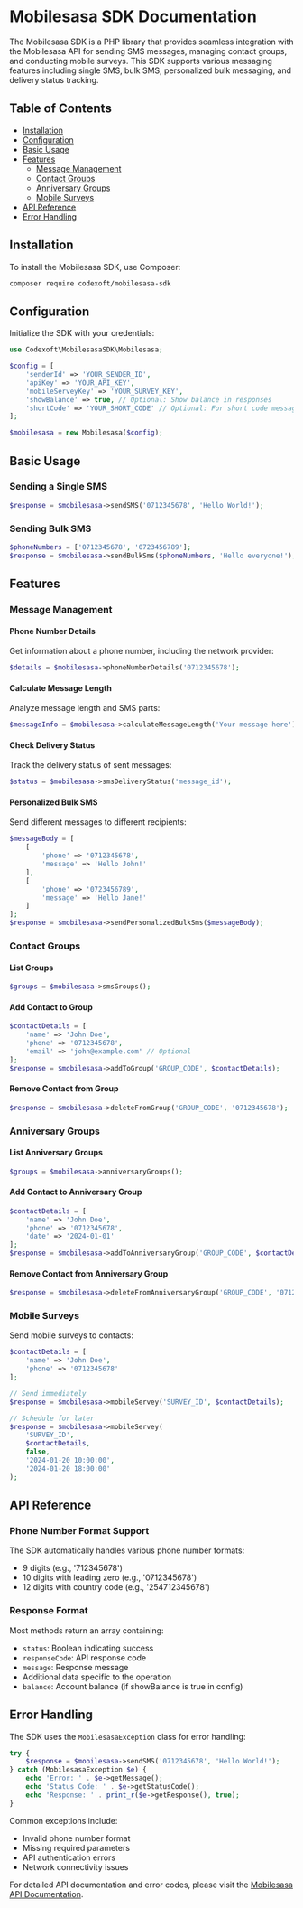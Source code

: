 # Mobilesasa SDK Documentation

The Mobilesasa SDK is a PHP library that provides seamless integration with the Mobilesasa API for sending SMS messages, managing contact groups, and conducting mobile surveys. This SDK supports various messaging features including single SMS, bulk SMS, personalized bulk messaging, and delivery status tracking.

## Table of Contents
- [Installation](#installation)
- [Configuration](#configuration)
- [Basic Usage](#basic-usage)
- [Features](#features)
  - [Message Management](#message-management)
  - [Contact Groups](#contact-groups)
  - [Anniversary Groups](#anniversary-groups)
  - [Mobile Surveys](#mobile-surveys)
- [API Reference](#api-reference)
- [Error Handling](#error-handling)

## Installation

To install the Mobilesasa SDK, use Composer:

```bash
composer require codexoft/mobilesasa-sdk
```

## Configuration

Initialize the SDK with your credentials:

```php
use Codexoft\MobilesasaSDK\Mobilesasa;

$config = [
    'senderId' => 'YOUR_SENDER_ID',
    'apiKey' => 'YOUR_API_KEY',
    'mobileServeyKey' => 'YOUR_SURVEY_KEY',
    'showBalance' => true, // Optional: Show balance in responses
    'shortCode' => 'YOUR_SHORT_CODE' // Optional: For short code messaging
];

$mobilesasa = new Mobilesasa($config);
```

## Basic Usage

### Sending a Single SMS

```php
$response = $mobilesasa->sendSMS('0712345678', 'Hello World!');
```

### Sending Bulk SMS

```php
$phoneNumbers = ['0712345678', '0723456789'];
$response = $mobilesasa->sendBulkSms($phoneNumbers, 'Hello everyone!');
```

## Features

### Message Management

#### Phone Number Details
Get information about a phone number, including the network provider:

```php
$details = $mobilesasa->phoneNumberDetails('0712345678');
```

#### Calculate Message Length
Analyze message length and SMS parts:

```php
$messageInfo = $mobilesasa->calculateMessageLength('Your message here');
```

#### Check Delivery Status
Track the delivery status of sent messages:

```php
$status = $mobilesasa->smsDeliveryStatus('message_id');
```

#### Personalized Bulk SMS
Send different messages to different recipients:

```php
$messageBody = [
    [
        'phone' => '0712345678',
        'message' => 'Hello John!'
    ],
    [
        'phone' => '0723456789',
        'message' => 'Hello Jane!'
    ]
];
$response = $mobilesasa->sendPersonalizedBulkSms($messageBody);
```

### Contact Groups

#### List Groups
```php
$groups = $mobilesasa->smsGroups();
```

#### Add Contact to Group
```php
$contactDetails = [
    'name' => 'John Doe',
    'phone' => '0712345678',
    'email' => 'john@example.com' // Optional
];
$response = $mobilesasa->addToGroup('GROUP_CODE', $contactDetails);
```

#### Remove Contact from Group
```php
$response = $mobilesasa->deleteFromGroup('GROUP_CODE', '0712345678');
```

### Anniversary Groups

#### List Anniversary Groups
```php
$groups = $mobilesasa->anniversaryGroups();
```

#### Add Contact to Anniversary Group
```php
$contactDetails = [
    'name' => 'John Doe',
    'phone' => '0712345678',
    'date' => '2024-01-01'
];
$response = $mobilesasa->addToAnniversaryGroup('GROUP_CODE', $contactDetails);
```

#### Remove Contact from Anniversary Group
```php
$response = $mobilesasa->deleteFromAnniversaryGroup('GROUP_CODE', '0712345678');
```

### Mobile Surveys

Send mobile surveys to contacts:

```php
$contactDetails = [
    'name' => 'John Doe',
    'phone' => '0712345678'
];

// Send immediately
$response = $mobilesasa->mobileServey('SURVEY_ID', $contactDetails);

// Schedule for later
$response = $mobilesasa->mobileServey(
    'SURVEY_ID',
    $contactDetails,
    false,
    '2024-01-20 10:00:00',
    '2024-01-20 18:00:00'
);
```

## API Reference

### Phone Number Format Support
The SDK automatically handles various phone number formats:
- 9 digits (e.g., '712345678')
- 10 digits with leading zero (e.g., '0712345678')
- 12 digits with country code (e.g., '254712345678')

### Response Format
Most methods return an array containing:
- `status`: Boolean indicating success
- `responseCode`: API response code
- `message`: Response message
- Additional data specific to the operation
- `balance`: Account balance (if showBalance is true in config)

## Error Handling

The SDK uses the `MobilesasaException` class for error handling:

```php
try {
    $response = $mobilesasa->sendSMS('0712345678', 'Hello World!');
} catch (MobilesasaException $e) {
    echo 'Error: ' . $e->getMessage();
    echo 'Status Code: ' . $e->getStatusCode();
    echo 'Response: ' . print_r($e->getResponse(), true);
}
```

Common exceptions include:
- Invalid phone number format
- Missing required parameters
- API authentication errors
- Network connectivity issues

For detailed API documentation and error codes, please visit the [Mobilesasa API Documentation](https://api.mobilesasa.com/docs).
